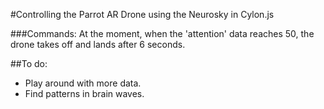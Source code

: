 #Controlling the Parrot AR Drone using the Neurosky in Cylon.js

###Commands:
At the moment, when the 'attention' data reaches 50, the drone takes off and lands after 6 seconds.

##To do:
* Play around with more data.
* Find patterns in brain waves.
